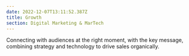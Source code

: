 ```yaml
---
date: 2022-12-07T13:11:52.387Z
title: Growth
section: Digital Marketing & MarTech
---
```


Connecting with audiences at the right moment, with the key message, combining strategy and technology to drive sales organically.
